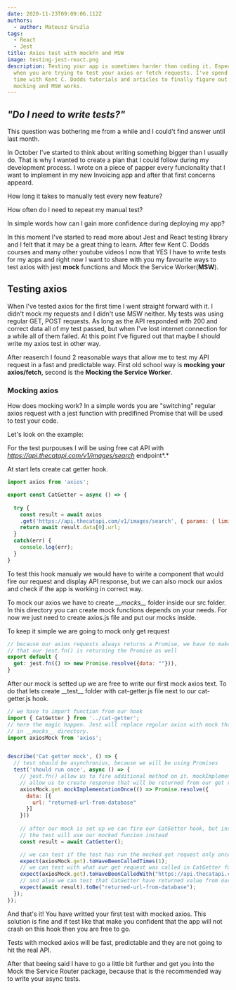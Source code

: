 ```yaml
---
date: 2020-11-23T09:09:06.112Z
authors:
  - author: Mateusz Gruźla
tags:
  - React
  - Jest
title: Axios test with mockFn and MSW
image: testing-jest-react.png
description: Testing your app is sometimes harder than coding it. Especially
  when you are trying to test your axios or fetch requests. I've spend a lot of
  time with Kent C. Dodds tutorials and articles to finally figure out how
  mocking and MSW works.
---
```

## *"Do I need to write tests?"*

This question was bothering me from a while and I could't find answer until last month. 

In October I've started to think about writing something bigger than I usually do. That is why I wanted to create a plan that I could follow during my development process. I wrote on a piece of papper every funcionality that I want to implement in my new Invoicing app and after that first concerns appeard.

How long it takes to manually test every new feature?

How often do I need to repeat my manual test?

In simple words how can I gain more confidence during deploying my app?

In this moment I've started to read more about Jest and React testing library and I felt that it may be a great thing to learn. After few Kent C. Dodds courses and many other youtube videos I now that YES I have to write tests for my apps and right now I want to share with you my favourite ways to test axios with jest **mock** functions and Mock the Service Worker(**MSW**).

## Testing axios

When I've tested axios for the first time I went straight forward with it. I didn't mock my requests and I didn't use MSW neither. My tests was using regular GET, POST requests. As long as the API responded with 200 and correct data all of my test passed, but when I've lost internet connection for a while all of them failed. At this point I've figured out that maybe I should write my axios test in other way. 

After reaserch I found 2 reasonable ways that allow me to test my API request in a fast and predictable way. First old school way is **mocking your axios/fetch**, second is the **Mocking the Service Worker**.

### Mocking axios

How does mocking work? In a simple words you are "switching" regular axios request with a jest function with predifined Promise that will be used to test your code.

Let's look on the example:

For the test purpouses I will be using free cat API with *https://api.thecatapi.com/v1/images/search* endpoint*.*

At start lets create cat getter hook.

```javascript
import axios from 'axios';

export const CatGetter = async () => {
  
  try {
    const result = await axios
    .get('https://api.thecatapi.com/v1/images/search', { params: { limit: 1, size: "full" } }) //we want to get only one img with full size of it
    return await result.data[0].url;
  }
  catch(err) {
    console.log(err);
  }
}
```

To test this hook manualy we would have to wirite a component that would fire our request and display API response, but we can also mock our axios and check if the app is working in correct way.

To mock our axios we have to create *\_\_mocks\_\_* folder inside our src folder. In this directory you can create mock functions depends on your needs. For now we just need to create axios.js file and put our mocks inside.

To keep it simple we are going to mock only get request

```javascript
// because our axios requests always returns a Promise, we have to make sure
// that our jest.fn() is returning the Promise as well
export default {
  get: jest.fn(() => new Promise.resolve({data: ""})), 
}
```

After our mock is setted up we are free to write our first mock axios text. To do that lets create \_\_test\_\_ folder with cat-getter.js file next to our cat-getter.js hook.

```javascript
// we have to import function from our hook
import { CatGetter } from '../cat-getter'; 
// here the magic happen. Jest will replace regular axios with mock that we have creaded
// in __mocks__ directory.
import axiosMock from 'axios'; 


describe('Cat getter mock', () => {
  // test should be asynchronius, because we will be using Promises
  test('should run once', async () => { 
    // jest.fn() allow us to fire additional method on it. mockImplementatnionOnce
    // allow us to create response that will be returned from our get request
    axiosMock.get.mockImplementationOnce(() => Promise.resolve({ 
      data: [{
        url: "returned-url-from-database"
      }]
    }))
    
    // after our mock is set up we can fire our CatGetter hook, but instead of hitting API
    // the test will use our mocked funcion instead
    const result = await CatGetter();

    // we can test if the test has run the mocked get request only once
    expect(axiosMock.get).toHaveBeenCalledTimes(1); 
    // we can test with what our get request was called in CatGetter function
    expect(axiosMock.get).toHaveBeenCalledWith("https://api.thecatapi.com/v1/images/search", {"params": {"limit": 1, "size": "full"}});
    // and also we can test that CatGetter have returned value from our mocked function
    expect(await result).toBe("returned-url-from-database");
  });
});
```

And that's it! You have writted your first test with mocked axios. This solution is fine and if test like that make you confident that the app will not crash on this hook then you are free to go.

Tests with mocked axios will be fast, predictable and they are not going to hit the real API.

After that beeing said I have to go a little bit further and get you into the Mock the Service Router package, because that is the recommended way to write your async tests.